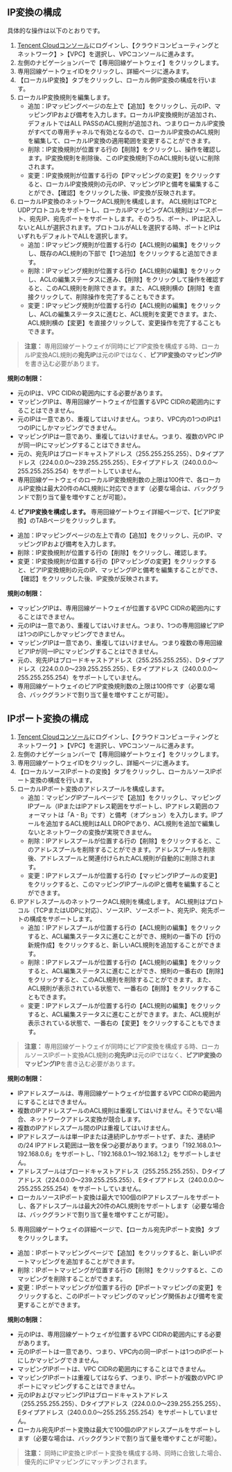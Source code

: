## IP変換の構成
具体的な操作は以下のとおりです。
1. [Tencent Cloudコンソール](https://console.cloud.tencent.com/)にログインし、【クラウドコンピューティングとネットワーク】>【VPC】を選択し、VPCコンソールに進みます。
2. 左側のナビゲーションバーで【専用回線ゲートウェイ】をクリックします。
3. 専用回線ゲートウェイIDをクリックし、詳細ページに進みます。
4. 【ローカルIP変換】タブをクリックし、ローカル側IP変換の構成を行います。
 1. ローカルIP変換規則を編集します。
     - 追加：IPマッピングページの左上で【追加】をクリックし、元のIP、マッピングIPおよび備考を入力します。ローカルIP変換規則が追加され、デフォルトではALL PASSのACL規則が追加され、つまりローカルIP変換がすべての専用チャネルで有効となるので、ローカルIP変換のACL規則を編集して、ローカルIP変換の適用範囲を変更することができます。
     - 削除：IP変換規則が位置する行の【削除】をクリックし、操作を確認します。IP変換規則を削除後、このIP変換規則下のACL規則も従いに削除されます。
     - 変更：IP変換規則が位置する行の【IPマッピングの変更】をクリックすると、ローカルIP変換規則の元のIP、マッピングIPと備考を編集することができ、【確認】をクリックした後、IP変換が反映されます。
 2. ローカルIP変換のネットワークACL規則を構成します。
ACL規則はTCPとUDPプロトコルをサポートし、ローカルIPマッピングACL規則はソースポート、宛先IP、宛先ポートをサポートします。そのうち、ポート、IPは記入しないとALLが選択されます。プロトコルがALLを選択する時、ポートとIPはいずれもデフォルトでALLを選択します。
     - 追加：IPマッピング規則が位置する行の【ACL規則の編集】をクリックし、既存のACL規則の下部で【1つ追加】をクリックすると追加できます。
     - 削除：IPマッピング規則が位置する行の【ACL規則の編集】をクリックし、ACLの編集ステータスに進み、【削除】をクリックして操作を確認すると、このACL規則を削除できます。また、ACL規則横の【削除】を直接クリックして、削除操作を完了することもできます。
     - 変更：IPマッピング規則が位置する行の【ACL規則の編集】をクリックし、ACLの編集ステータスに進むと、ACL規則を変更できます。また、ACL規則横の【変更】を直接クリックして、変更操作を完了することもできます。
     
 >**注意：**
 >専用回線ゲートウェイが同時にピアIP変換を構成する時、ローカルIP変換ACL規則の**宛先IP**は元のIPではなく、**ピアIP変換のマッピングIP**を書き込む必要があります。

 **規則の制限：**
 - 元のIPは、VPC CIDRの範囲内にする必要があります。
 - マッピングIPは、専用回線ゲートウェイが位置するVPC CIDRの範囲内にすることはできません。 
 - 元のIPは一意であり、重複してはいけません。つまり、VPC内の1つのIPは1つのIPにしかマッピングできません。
 - マッピングIPは一意であり、重複してはいけません。つまり、複数のVPC IPが同一IPにマッピングすることはできません。
 - 元の、宛先IPはブロードキャストアドレス（255.255.255.255）、Dタイプアドレス（224.0.0.0～239.255.255.255）、Eタイプアドレス（240.0.0.0～255.255.255.254）をサポートしていません。
 - 専用回線ゲートウェイのローカルIP変換規則数の上限は100件で、各ローカルIP変換は最大20件のACL規則に対応できます（必要な場合は、バックグランドで割り当て量を増やすことが可能）。
4. **ピアIP変換を構成します。**
専用回線ゲートウェイ詳細ページで、【ピアIP変換】のTABページをクリックします。
 - 追加：IPマッピングページの左上で青の【追加】をクリックし、元のIP、マッピングIPおよび備考を入力します。
 - 削除：IP変換規則が位置する行の【削除】をクリックし、確認します。
 - 変更：IP変換規則が位置する行の【IPマッピングの変更】をクリックすると、ピアIP変換規則の元のIP、マッピングIPと備考を編集することができ、【確認】をクリックした後、IP変換が反映されます。
 
 **規則の制限：**
 - マッピングIPは、専用回線ゲートウェイが位置するVPC CIDRの範囲内にすることはできません。
 - 元のIPは一意であり、重複してはいけません。つまり、1つの専用回線ピアIPは1つのIPにしかマッピングできません。
 - マッピングIPは一意であり、重複してはいけません。つまり複数の専用回線ピアIPが同一IPにマッピングすることはできません。
 - 元の、宛先IPはブロードキャストアドレス（255.255.255.255）、Dタイプアドレス（224.0.0.0～239.255.255.255）、Eタイプアドレス（240.0.0.0～255.255.255.254）をサポートしていません。
 - 専用回線ゲートウェイのピアIP変換規則数の上限は100件です（必要な場合、バックグランドで割り当て量を増やすことが可能）。


## IPポート変換の構成
1. [Tencent Cloudコンソール](https://console.cloud.tencent.com/)にログインし、【クラウドコンピューティングとネットワーク】>【VPC】を選択し、VPCコンソールに進みます。
2. 左側のナビゲーションバーで【専用回線ゲートウェイ】をクリックします。
3. 専用回線ゲートウェイIDをクリックし、詳細ページに進みます。
4. 【ローカルソースIPポートの変換】タブをクリックし、ローカルソースIPポート変換の構成を行います。
 1. ローカルIPポート変換のアドレスプールを構成します。
     - 追加：マッピングIPプールページで【追加】をクリックし、マッピングIPプール（IPまたはIPアドレス範囲をサポートし、IPアドレス範囲のフォーマットは「A - B」です）と備考（オプション）を入力します。IPプールを追加するACL規則はALL DROPであり、ACL規則を追加で編集しないとネットワークの変換が実現できません。
     - 削除：IPアドレスプールが位置する行の【削除】をクリックすると、このアドレスプールを削除することができます。アドレスプールを削除後、アドレスプールと関連付けられたACL規則が自動的に削除されます。
     - 変更：IPアドレスプールが位置する行の【マッピングIPプールの変更】をクリックすると、このマッピングIPプールのIPと備考を編集することができます。
 2. IPアドレスプールのネットワークACL規則を構成します。
ACL規則はプロトコル（TCPまたはUDPに対応）、ソースIP、ソースポート、宛先IP、宛先ポートの構成をサポートします。
     - 追加：IPアドレスプールが位置する行の【ACL規則の編集】をクリックすると、ACL編集ステータスに進むことができ、規則の一番下の【行の新規作成】をクリックすると、新しいACL規則を追加することができます。
     - 削除：IPアドレスプールが位置する行の【ACL規則の編集】をクリックすると、ACL編集ステータスに進むことができ、規則の一番右の【削除】をクリックすると、このACL規則を削除することができます。また、ACL規則が表示されている状態で、一番右の【削除】をクリックすることもできます。
     - 変更：IPアドレスプールが位置する行の【ACL規則の編集】をクリックすると、ACL編集ステータスに進むことができます。また、ACL規則が表示されている状態で、一番右の【変更】をクリックすることもできます。
    
 >**注意：**
 >専用回線ゲートウェイが同時にピアIP変換を構成する時、ローカルソースIPポート変換ACL規則の**宛先IP**は元のIPではなく、**ピアIP変換のマッピングIP**を書き込む必要があります。

 **規則の制限：**
 - IPアドレスプールは、専用回線ゲートウェイが位置するVPC CIDRの範囲内にすることはできません。
 - 複数のIPアドレスプールのACL規則は重複してはいけません。そうでない場合、ネットワークアドレス変換が競合します。
 - 複数のIPアドレスプール間のIPは重複してはいけません。
 - IPアドレスプールは単一IPまたは連続IPしかサポートせず、また、連続IPの/24 IPアドレス範囲は一致を保つ必要があります。つまり「192.168.0.1～192.168.0.6」をサポートし、「192.168.0.1～192.168.1.2」をサポートしません。
 - アドレスプールはブロードキャストアドレス（255.255.255.255）、Dタイプアドレス（224.0.0.0～239.255.255.255）、Eタイプアドレス（240.0.0.0～255.255.255.254）をサポートしていません。
 - ローカルソースIPポート変換は最大で100個のIPアドレスプールをサポートし、各アドレスプールは最大20件のACL規則をサポートします（必要な場合は、バックグランドで割り当て量を増やすことが可能）。
5. 専用回線ゲートウェイの詳細ページで、【ローカル宛先IPポート変換】タブをクリックします。
 - 追加：IPポートマッピングページで【追加】をクリックすると、新しいIPポートマッピングを追加することができます。
 - 削除：IPポートマッピングが位置する行の【削除】をクリックすると、このマッピングを削除することができます。
 - 変更：IPポートマッピングが位置する行の【IPポートマッピングの変更】をクリックすると、このIPポートマッピングのマッピング関係および備考を変更することができます。
 
 **規則の制限：**
 - 元のIPは、専用回線ゲートウェイが位置するVPC CIDRの範囲内にする必要があります。
 - 元のIPポートは一意であり、つまり、VPC内の同一IPポートは1つのIPポートにしかマッピングできません。
 - マッピングIPポートは、VPC CIDRの範囲内にすることはできません。
 - マッピングIPポートは重複してはならず、つまり、IPポートが複数のVPC IPポートにマッピングすることはできません。
 - 元のIPおよびマッピングIPはブロードキャストアドレス（255.255.255.255）、Dタイプアドレス（224.0.0.0～239.255.255.255）、Eタイプアドレス（240.0.0.0～255.255.255.254）をサポートしていません。
 - ローカル宛先IPポート変換は最大で100個のIPアドレスプールをサポートします（必要な場合は、バックグランドで割り当て量を増やすことが可能）。
>**注意：**
>同時にIP変換とIPポート変換を構成する時、同時に合致した場合、優先的にIPマッピングにマッチングされます。

